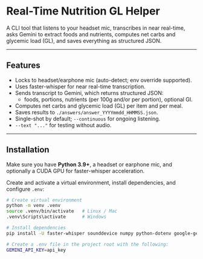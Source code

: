 # Real-Time Nutrition GL Helper

A CLI tool that listens to your headset mic, transcribes in near real-time, asks Gemini to extract foods and nutrients, computes net carbs and glycemic load (GL), and saves everything as structured JSON.

---

## Features
- Locks to headset/earphone mic (auto-detect; env override supported).
- Uses faster-whisper for near real-time transcription.
- Sends transcript to Gemini, which returns structured JSON:
  - foods, portions, nutrients (per 100g and/or per portion), optional GI.
- Computes net carbs and glycemic load (GL) per item and per meal.
- Saves results to `./answers/answer_YYYYmmdd_HHMMSS.json`.
- Single-shot by default; `--continuous` for ongoing listening.
- `--text "..."` for testing without audio.

---

## Installation

Make sure you have **Python 3.9+**, a headset or earphone mic, and optionally a CUDA GPU for faster-whisper acceleration.  

Create and activate a virtual environment, install dependencies, and configure `.env`:

```bash
# Create virtual environment
python -m venv .venv
source .venv/bin/activate   # Linux / Mac
.venv\Scripts\activate      # Windows

# Install dependencies
pip install -U faster-whisper sounddevice numpy python-dotenv google-generativeai

# Create a .env file in the project root with the following:
GEMINI_API_KEY=api_key